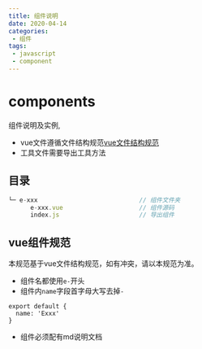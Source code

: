 ```yaml
---
title: 组件说明
date: 2020-04-14
categories:
 - 组件
tags:
 - javascript
 - component
---
```

# components

组件说明及实例,
* vue文件遵循文件结构规范[vue文件结构规范](../common/pageRule.md)
* 工具文件需要导出工具方法

## 目录

```javascript
└─ e-xxx							// 组件文件夹
	  e-xxx.vue						// 组件源码
	  index.js						// 导出组件
```

## vue组件规范
本规范基于vue文件结构规范，如有冲突，请以本规范为准。

* 组件名都使用`e-`开头
* 组件内`name`字段首字母大写去掉`-`
```
export default {
  name: 'Exxx'
}
```
* 组件必须配有md说明文档